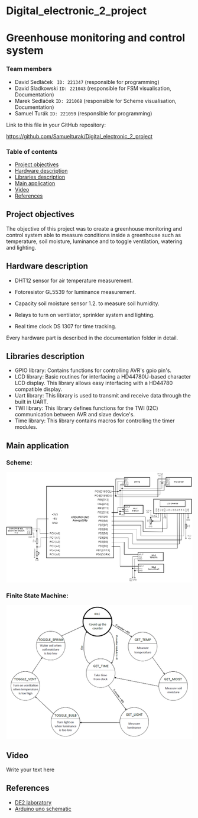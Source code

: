 # Digital_electronic_2_project


# Greenhouse monitoring and control system

### Team members

* David Sedláček ` ID: 221347` (responsible for programming)
* David Sladkowski `ID: 221043` (responsible for FSM visualisation, Documentation)
* Marek Sedláček `ID: 221068` (responsible for Scheme visualisation, Documentation)
* Samuel Turák `ID: 221059` (responsible for programming)

Link to this file in your GitHub repository:

https://github.com/Samuelturak/Digital_electronic_2_project

### Table of contents

* [Project objectives](#objectives)
* [Hardware description](#hardware)
* [Libraries description](#libs)
* [Main application](#main)
* [Video](#video)
* [References](#references)

<a name="objectives"></a>

## Project objectives

The objective of this project was to create a greenhouse monitoring and control system able to measure conditions inside a greenhouse such as temperature, soil moisture, luminance and to toggle ventilation, watering and lighting.

<a name="hardware"></a>

## Hardware description

* DHT12 sensor for air temperature measurement.

<a name="hardware"></a>

* Fotoresistor GL5539 for luminance measurement.

<a name="hardware"></a>

* Capacity soil moisture sensor 1.2. to measure soil humidity.

<a name="hardware"></a>

* Relays to turn on ventilator, sprinkler system and lighting.

<a name="hardware"></a>

* Real time clock DS 1307 for time tracking.

<a name="libs"></a>

Every hardware part is described in the documentation folder in detail. 

## Libraries description

* GPIO library: Contains functions for controlling AVR's gpio pin's.
* LCD library: Basic routines for interfacing a HD44780U-based character LCD display. This library allows easy interfacing with a HD44780 compatible display.
* Uart library: This library is used to transmit and receive data through the built in UART.
* TWI library: This library defines functions for the TWI (I2C) communication between AVR and slave device's.
* Time library: This library contains macros for controlling the timer modules.

<a name="main"></a>

## Main application

### Scheme:

![your figure](Images/schéma.png)

### Finite State Machine:

![your figure](Images/state_machine.PNG)

<a name="video"></a>

## Video

Write your text here

<a name="references"></a>

## References

* [DE2 laboratory](https://github.com/tomas-fryza/Digital-electronics-2/tree/master/Labs)
* [Arduino uno schematic](https://github.com/tomas-fryza/Digital-electronics-2/blob/master/Docs/arduino_shield.pdf)
